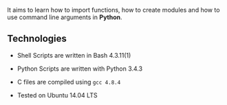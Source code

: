 It aims to learn how to import functions, how to create modules and how to use command line arguments in **Python**.



## Technologies

* Shell Scripts are written in Bash 4.3.11(1)

* Python Scripts are written with Python 3.4.3

* C files are compiled using `gcc 4.8.4`

* Tested on Ubuntu 14.04 LTS
